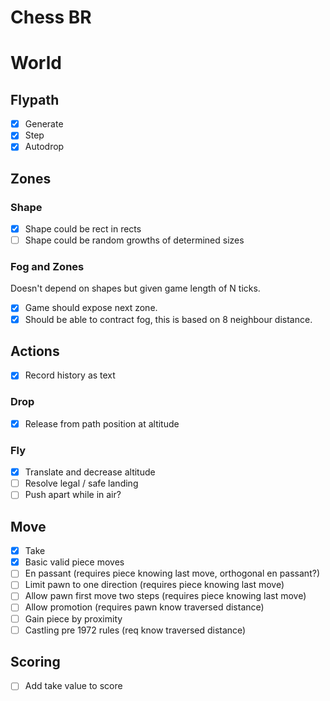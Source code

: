 # Chess BR

# World

## Flypath

- [x] Generate
- [x] Step
- [x] Autodrop

## Zones

### Shape
- [x] Shape could be rect in rects
- [ ] Shape could be random growths of determined sizes

### Fog and Zones
Doesn't depend on shapes but given game length of N ticks.

- [x] Game should expose next zone.
- [x] Should be able to contract fog, this is based on 8 neighbour distance.

## Actions

- [x] Record history as text

### Drop

- [x] Release from path position at altitude

### Fly

- [x] Translate and decrease altitude
- [ ] Resolve legal / safe landing
- [ ] Push apart while in air?

## Move
- [x] Take
- [x] Basic valid piece moves
- [ ] En passant (requires piece knowing last move, orthogonal en passant?)
- [ ] Limit pawn to one direction (requires piece knowing last move)
- [ ] Allow pawn first move two steps (requires piece knowing last move)
- [ ] Allow promotion (requires pawn know traversed distance)
- [ ] Gain piece by proximity
- [ ] Castling pre 1972 rules (req know traversed distance)

## Scoring

- [ ] Add take value to score